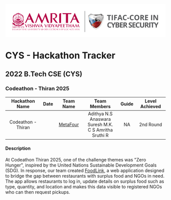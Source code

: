 <p align="center">
  <img src="https://raw.githubusercontent.com/Amrita-TIFAC-Cyber/CYS-RAM/refs/heads/main/Assets/AVV_TIFAC-CORE_in_Cyber_Security.png" alt ="AMRITA-TIFAC-CYBER" width="880" />
</p>

# CYS - Hackathon Tracker 

## 2022 B.Tech CSE (CYS) 

### Codeathon - Thiran 2025

|    Hackathon Name   |           Date           |         Team Name      |         Team Members        |     Guide |    Level Achieved       |
|:-------------------:|:------------------------:|:----------------------:|:---------------------------:|:-----------------:|:------------------------:|
| Codeathon - Thiran | | [MetaFour]() | Adithya N.S <br/> Anaswara Suresh M.K. <br/> C S Amritha <br/> Sruthi R | NA | 2nd Round | 

#### Description
At Codeathon Thiran 2025, one of the challenge themes was "Zero Hunger", inspired by the United Nations Sustainable Development Goals (SDG). In response, our team created [FoodLink](), a web application designed to bridge the gap between restaurants with surplus food and NGOs in need. The app allows restaurants to log in, update details on surplus food such as type, quantity, and location and makes this data visible to registered NGOs who can then request pickups.


